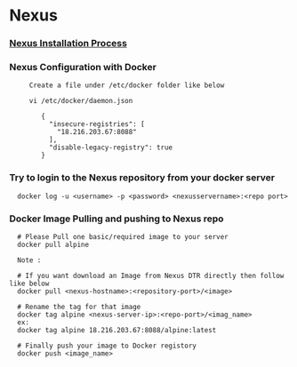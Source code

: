 # Nexus

### [Nexus Installation Process](https://github.com/learn-with-devops/devops/blob/master/Nexus/Nexus_Installation.md)

### Nexus Configuration with Docker 

         Create a file under /etc/docker folder like below
         
         vi /etc/docker/daemon.json
         
            {
              "insecure-registries": [
                "18.216.203.67:8088"
              ],
              "disable-legacy-registry": true
            }
            
### Try to login to the Nexus repository from your docker server

      docker log -u <username> -p <password> <nexusservername>:<repo port>
            
### Docker Image Pulling and pushing to Nexus repo

      # Please Pull one basic/required image to your server
      docker pull alpine

      Note : 

      # If you want download an Image from Nexus DTR directly then follow like below
      docker pull <nexus-hostname>:<repository-port>/<image>

      # Rename the tag for that image
      docker tag alpine <nexus-server-ip>:<repo-port>/<imag_name>
      ex: 
      docker tag alpine 18.216.203.67:8088/alpine:latest

      # Finally push your image to Docker registory
      docker push <image_name>

  
